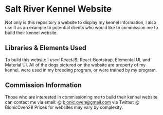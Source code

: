 # Salt River Kennel Website

Not only is this repository a website to display my kennel information, I also use it as an example to potential clients who would like to commission
me to build their kennel website. 

## Libraries & Elements Used

To build this website I used ReactJS, React-Bootstrap, Elemental UI, and Material UI.
All of the dogs pictured on the website are property of my kennel, were used in my breeding program, or were trained by my program.

## Commission Information

Those who are interested in commissioning me to build their kennel website can contact me via email:
@ bionic.oven@gmail.com
via Twitter:
@ BionicOven28
Prices for websites may vary by complexity.